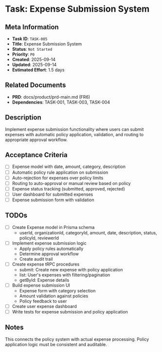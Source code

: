 # Task: Expense Submission System

## Meta Information

- **Task ID**: `TASK-005`
- **Title**: Expense Submission System
- **Status**: `Not Started`
- **Priority**: `P0`
- **Created**: 2025-09-14
- **Updated**: 2025-09-14
- **Estimated Effort**: 1.5 days

## Related Documents

- **PRD**: docs/product/prd-main.md (FR6)
- **Dependencies**: TASK-001, TASK-003, TASK-004

## Description

Implement expense submission functionality where users can submit expenses with automatic policy application, validation, and routing to appropriate approval workflow.

## Acceptance Criteria

- [ ] Expense model with date, amount, category, description
- [ ] Automatic policy rule application on submission
- [ ] Auto-rejection for expenses over policy limits
- [ ] Routing to auto-approval or manual review based on policy
- [ ] Expense status tracking (submitted, approved, rejected)
- [ ] User dashboard for submitted expenses
- [ ] Expense submission form with validation

## TODOs

- [ ] Create Expense model in Prisma schema
  - userId, organizationId, categoryId, amount, date, description, status, policyId, reviewerId
- [ ] Implement expense submission logic
  - Apply policy rules automatically
  - Determine approval workflow
  - Create audit trail
- [ ] Create expense tRPC procedures
  - submit: Create new expense with policy application
  - list: User's expenses with filtering/pagination
  - getById: Expense details
- [ ] Build expense submission UI
  - Expense form with category selection
  - Amount validation against policies
  - Policy feedback to user
- [ ] Create user expense dashboard
- [ ] Write tests for expense submission and policy application

## Notes

This connects the policy system with actual expense processing. Policy application logic must be consistent and auditable.